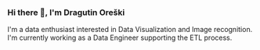 ### Hi there 👋, I'm Dragutin Oreški

I'm a data enthusiast interested in Data Visualization and Image recognition. I'm currently working as a Data Engineer supporting the ETL process. 

<!--
**dragutin-oreski/dragutin-oreski** is a ✨ _special_ ✨ repository because its `README.md` (this file) appears on your GitHub profile.

Here are some ideas to get you started:

- 🔭 I’m currently working on ...
- 🌱 I’m currently learning ...
- 👯 I’m looking to collaborate on ...
- 🤔 I’m looking for help with ...
- 💬 Ask me about ...
- 📫 How to reach me: ...
- 😄 Pronouns: ...
- ⚡ Fun fact: ...
-->
